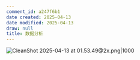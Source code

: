 ```yaml
---
comment_id: a247f6b1
date created: 2025-04-13
date modified: 2025-04-13
draw: null
title: 数据分析
---
```

![CleanShot 2025-04-13 at 01.53.49@2x.png|1000](https://imagehosting4picgo.oss-cn-beijing.aliyuncs.com/imagehosting/fix-dir%2Fmedia%2Fmedia_qZhatjbmNx%2F2025%2F04%2F13%2F01-54-23-a4dfc8501dc1fadfabd20a45cb60c7eb-CleanShot%202025-04-13%20at%2001.53.49-2x-a6400c.png)
